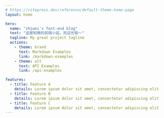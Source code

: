 ```yaml
---
# https://vitepress.dev/reference/default-theme-home-page
layout: home

hero:
  name: "zhiwei's font-end blog"
  text: "这是知微的前端小站，欢迎光临～"
  tagline: My great project tagline
  actions:
    - theme: brand
      text: Markdown Examples
      link: /markdown-examples
    - theme: alt
      text: API Examples
      link: /api-examples

features:
  - title: Feature A
    details: Lorem ipsum dolor sit amet, consectetur adipiscing elit
  - title: Feature B
    details: Lorem ipsum dolor sit amet, consectetur adipiscing elit
  - title: Feature C
    details: Lorem ipsum dolor sit amet, consectetur adipiscing elit
---
```


